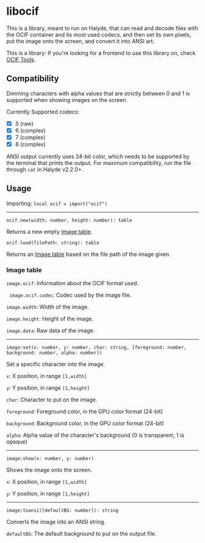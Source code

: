 # libocif
This is a library, meant to run on Halyde, that can read and decode files with the OCIF container and its most used codecs, and then set its own pixels, put the image onto the screen, and convert it into ANSI art.

This is a library: If you're looking for a frontend to use this library on, check [OCIF Tools](../ocif-tools/README.md).

## Compatibility
Dimming characters with alpha values that are strictly between 0 and 1 is supported when showing images on the screen.

Currently Supported codecs:

- [x] 5 (raw)
- [x] 6 (complex)
- [x] 7 (complex)
- [x] 8 (complex)

ANSI output currently uses 24-bit color, which needs to be supported by the terminal that prints the output.
For maximum compatibility, run the file through `cat` in Halyde v2.2.0+.

## Usage
Importing: `local ocif = import("ocif")`

---

`ocif.new(width: number, height: number): table`

Returns a new empty [Image table](#image-table).


`ocif.load(filePath: string): table`

Returns an [Image table](#image-table) based on the file path of the image given.

### Image table
`image.ocif`: Information about the OCIF format used.

&nbsp;&nbsp;`image.ocif.codec`: Codec used by the image file.


`image.width`: Width of the image.

`image.height`: Height of the image.

`image.data`: Raw data of the image.

---

`image:set(x: number, y: number, char: string, [foreground: number, background: number, alpha: number])`

Set a specific character into the image.

`x`: X position, in range `[1,width]`

`y`: Y position, in range `[1,height]`

`char`: Character to put on the image.

`foreground`: Foreground color, in the GPU color format (24-bit)

`background`: Background color, in the GPU color format (24-bit)

`alpha`: Alpha value of the character's background (0 is transparent, 1 is opaque)

---

`image:show(x: number, y: number)`

Shows the image onto the screen.

`x`: X position, in range `[1,width]`

`y`: Y position, in range `[1,height]`

---

`image:toansi([defaultBG: number]): string`

Converts the image into an ANSI string.

`defaultBG`: The default background to put on the output file.